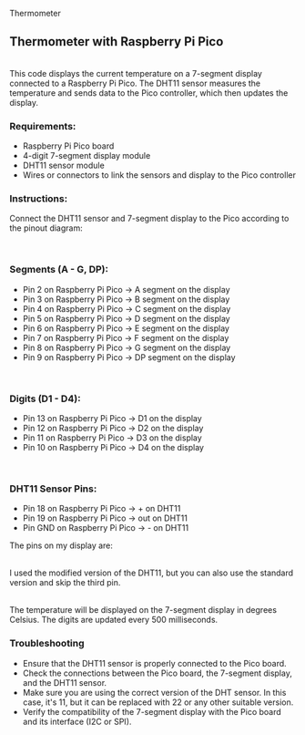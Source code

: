 Thermometer
<h2>Thermometer with Raspberry Pi Pico</h2>


<br>
This code displays the current temperature on a 7-segment display connected to a Raspberry Pi Pico. The DHT11 sensor measures the temperature and sends data to the Pico controller, which then updates the display.

<h3>Requirements:</h3> <ul> <li>Raspberry Pi Pico board</li> <li>4-digit 7-segment display module</li> <li>DHT11 sensor module</li> <li>Wires or connectors to link the sensors and display to the Pico controller</li> </ul> <h3>Instructions:</h3> Connect the DHT11 sensor and 7-segment display to the Pico according to the pinout diagram:


<br> <h3>Segments (A - G, DP):</h3> <ul> <li>Pin 2 on Raspberry Pi Pico -> A segment on the display</li> <li>Pin 3 on Raspberry Pi Pico -> B segment on the display</li> <li>Pin 4 on Raspberry Pi Pico -> C segment on the display</li> <li>Pin 5 on Raspberry Pi Pico -> D segment on the display</li> <li>Pin 6 on Raspberry Pi Pico -> E segment on the display</li> <li>Pin 7 on Raspberry Pi Pico -> F segment on the display</li> <li>Pin 8 on Raspberry Pi Pico -> G segment on the display</li> <li>Pin 9 on Raspberry Pi Pico -> DP segment on the display</li> </ul> <br> <h3>Digits (D1 - D4):</h3> <ul> <li>Pin 13 on Raspberry Pi Pico -> D1 on the display</li> <li>Pin 12 on Raspberry Pi Pico -> D2 on the display</li> <li>Pin 11 on Raspberry Pi Pico -> D3 on the display</li> <li>Pin 10 on Raspberry Pi Pico -> D4 on the display</li> </ul> <br> <h3>DHT11 Sensor Pins:</h3> <ul> <li>Pin 18 on Raspberry Pi Pico -> + on DHT11</li> <li>Pin 19 on Raspberry Pi Pico -> out on DHT11</li> <li>Pin GND on Raspberry Pi Pico -> - on DHT11</li> </ul>
The pins on my display are:



<br>
I used the modified version of the DHT11, but you can also use the standard version and skip the third pin.



<br> </h3> The temperature will be displayed on the 7-segment display in degrees Celsius. The digits are updated every 500 milliseconds. <h3>Troubleshooting</h3> <ul> <li>Ensure that the DHT11 sensor is properly connected to the Pico board.</li> <li>Check the connections between the Pico board, the 7-segment display, and the DHT11 sensor.</li> <li>Make sure you are using the correct version of the DHT sensor. In this case, it's 11, but it can be replaced with 22 or any other suitable version.</li> <li>Verify the compatibility of the 7-segment display with the Pico board and its interface (I2C or SPI).</li> </ul>
